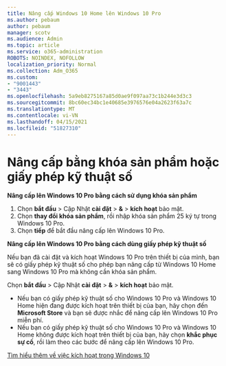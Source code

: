 ```yaml
---
title: Nâng cấp Windows 10 Home lên Windows 10 Pro
ms.author: pebaum
author: pebaum
manager: scotv
ms.audience: Admin
ms.topic: article
ms.service: o365-administration
ROBOTS: NOINDEX, NOFOLLOW
localization_priority: Normal
ms.collection: Adm_O365
ms.custom:
- "9001443"
- "3443"
ms.openlocfilehash: 5a9eb8275167a85d0ae9f097aa73c1b244e3d3c3
ms.sourcegitcommit: 8bc60ec34bc1e40685e3976576e04a2623f63a7c
ms.translationtype: MT
ms.contentlocale: vi-VN
ms.lasthandoff: 04/15/2021
ms.locfileid: "51827310"
---
```

# <a name="upgrade-using-either-a-product-key-or-a-digital-license"></a>Nâng cấp bằng khóa sản phẩm hoặc giấy phép kỹ thuật số

**Nâng cấp lên Windows 10 Pro bằng cách sử dụng khóa sản phẩm**

1. Chọn **bắt đầu**  >  Cập Nhật **cài đặt**  >  **&**  >  **kích hoạt** bảo mật.
2. Chọn **thay đổi khóa sản phẩm**, rồi nhập khóa sản phẩm 25 ký tự trong Windows 10 Pro.
3. Chọn **tiếp** để bắt đầu nâng cấp lên Windows 10 Pro.

**Nâng cấp lên Windows 10 Pro bằng cách dùng giấy phép kỹ thuật số**

Nếu bạn đã cài đặt và kích hoạt Windows 10 Pro trên thiết bị của mình, bạn sẽ có giấy phép kỹ thuật số cho phép bạn nâng cấp từ Windows 10 Home sang Windows 10 Pro mà không cần khóa sản phẩm.

Chọn **bắt đầu**  >  Cập Nhật **cài đặt**  >  **&**  >  **kích hoạt** bảo mật.

- Nếu bạn có giấy phép kỹ thuật số cho Windows 10 Pro và Windows 10 Home hiện đang được kích hoạt trên thiết bị của bạn, hãy chọn đến **Microsoft Store** và bạn sẽ được nhắc để nâng cấp lên Windows 10 Pro miễn phí.
- Nếu bạn có giấy phép kỹ thuật số cho Windows 10 Pro và Windows 10 Home không được kích hoạt trên thiết bị của bạn, hãy chọn **khắc phục sự cố**, rồi làm theo các bước để nâng cấp lên Windows 10 Pro.

[Tìm hiểu thêm về việc kích hoạt trong Windows 10](https://support.microsoft.com/help/12440)